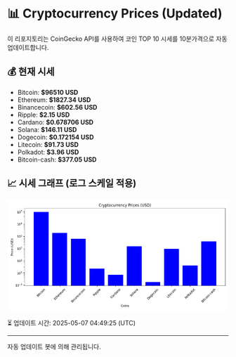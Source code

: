 
# 📊 Cryptocurrency Prices (Updated)

이 리포지토리는 CoinGecko API를 사용하여 코인 TOP 10 시세를 10분가격으로 자동 업데이트합니다.

## 💰 현재 시세
- Bitcoin: **$96510 USD**
- Ethereum: **$1827.34 USD**
- Binancecoin: **$602.56 USD**
- Ripple: **$2.15 USD**
- Cardano: **$0.678706 USD**
- Solana: **$146.11 USD**
- Dogecoin: **$0.172154 USD**
- Litecoin: **$91.73 USD**
- Polkadot: **$3.96 USD**
- Bitcoin-cash: **$377.05 USD**

## 📈 시세 그래프 (로그 스케일 적용)
![Crypto Prices](crypto_prices.png)

⏳ 업데이트 시간: 2025-05-07 04:49:25 (UTC)

---
자동 업데이트 봇에 의해 관리됩니다.
